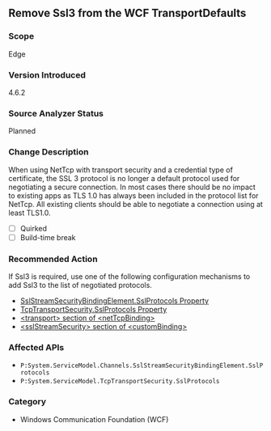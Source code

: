 ## Remove Ssl3 from the WCF TransportDefaults

### Scope
Edge

### Version Introduced
4.6.2

### Source Analyzer Status
Planned

### Change Description
When using NetTcp with transport security and a credential type of certificate, the SSL 3 protocol is no longer a default protocol used for negotiating a secure connection. In most cases there should be no impact to existing apps as TLS 1.0 has always been included in the protocol list for NetTcp. All existing clients should be able to negotiate a connection using at least TLS1.0. 

- [ ] Quirked
- [ ] Build-time break

### Recommended Action
If Ssl3 is required, use one of the following configuration mechanisms to add Ssl3 to the list of negotiated protocols.

* [SslStreamSecurityBindingElement.SslProtocols Property](https://msdn.microsoft.com/en-us/library/system.servicemodel.channels.sslstreamsecuritybindingelement.sslprotocols%28v=vs.110%29.aspx)  
* [TcpTransportSecurity.SslProtocols Property](https://msdn.microsoft.com/en-us/library/system.servicemodel.tcptransportsecurity.sslprotocols%28v=vs.110%29.aspx)  
* [\<transport\> section of \<netTcpBinding\>](https://msdn.microsoft.com/en-us/library/ms731331%28v=vs.110%29.aspx)  
* [\<sslStreamSecurity\> section of \<customBinding\>](https://msdn.microsoft.com/en-us/library/ms731328%28v=vs.110%29.aspx)

### Affected APIs
* `P:System.ServiceModel.Channels.SslStreamSecurityBindingElement.SslProtocols`
* `P:System.ServiceModel.TcpTransportSecurity.SslProtocols`

### Category
* Windows Communication Foundation (WCF)

<!-- breaking change id: 149 -->
